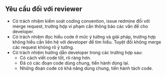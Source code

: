 ## Yêu cầu đối với reviewer

* Có trách nhiệm kiểm soát coding convention, issue redmine đối với merge request, trường hợp vi phạm cần thông báo các vấn đề cho developer.
* Có trách nhiệm đọc hiểu code ở mức ý tưởng và giải pháp, trường hợp không hiểu cần liên hệ với developer để tìm hiểu. Tuyệt đối không merge các request không rõ ý tưởng.
* Có trách nhiệm hướng dẫn developer trong các trường hợp sau:
    + Có cách viết code tốt, rõ ràng hơn.
    + Đã có các đoạn code dùng chung, tiến hành dùng lại.
    + Những đoạn code có khả năng dùng chung, tiến hành tách code.
